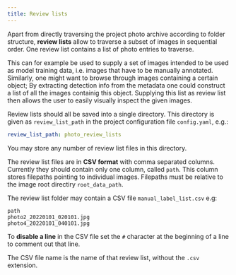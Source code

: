 ```yaml
---
title: Review lists
--- 
```


Apart from directly traversing the project photo archive according to folder structure, **review lists** allow to traverse a subset of images in sequential order. One review list contains a list of photo entries to traverse.

This can for example be used to supply a set of images intended to be used as model training data, i.e. images that have to be manually annotated. Similarly, one might want to browse through images containing a certain object; By extracting detection info from the metadata one could construct a list of all the images containig this object. Supplying this list as review list then allows the user to easily visually inspect the given images.

Review lists should all be saved into a single directory. This directory is given as `review_list_path` in the project configuration file `config.yaml`, e.g.:

```yaml
review_list_path: photo_review_lists
```

You may store any number of review list files in this directory.

The review list files are in **CSV format** with comma separated columns. Currently they should contain only one column, called `path`. This column stores filepaths pointing to individual images. Filepaths must be relative to the image root directiry `root_data_path`.

The review list folder may contain a CSV file `manual_label_list.csv` e.g:

```CSV
path
photo2_20220101_020101.jpg
photo4_20220101_040101.jpg
```

To **disable a line** in the CSV file set the `#` character at the beginning of a line to comment out that line.

The CSV file name is the name of that review list, without the `.csv` extension.